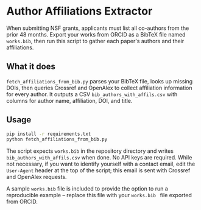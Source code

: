 # Author Affiliations Extractor

When submitting NSF grants, applicants must list all co-authors from the prior 48 months. Export your works from ORCID as a BibTeX file named `works.bib`, then run this script to gather each paper's authors and their affiliations.

## What it does

`fetch_affiliations_from_bib.py` parses your BibTeX file, looks up missing DOIs, then queries Crossref and OpenAlex to collect affiliation information for every author.
It outputs a CSV `bib_authors_with_affils.csv` with columns for author name, affiliation, DOI, and title.  

## Usage

```bash
pip install -r requirements.txt
python fetch_affiliations_from_bib.py
```

The script expects `works.bib` in the repository directory and writes `bib_authors_with_affils.csv` when done. No API keys are required. While not necessary, if you want to identify yourself with a contact email, edit the `User-Agent` header at the top of the script; this email is sent with Crossref and OpenAlex requests.

A sample `works.bib` file is included to provide the option to run a reproducible example – replace this file with your `works.bib ` file exported from ORCID.
